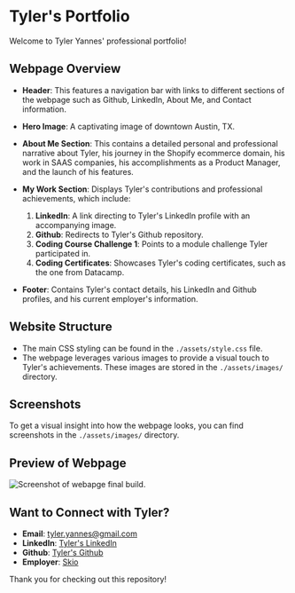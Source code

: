 # Tyler's Portfolio

Welcome to Tyler Yannes' professional portfolio! 

## Webpage Overview

- **Header**: This features a navigation bar with links to different sections of the webpage such as Github, LinkedIn, About Me, and Contact information.
  
- **Hero Image**: A captivating image of downtown Austin, TX.

- **About Me Section**: This contains a detailed personal and professional narrative about Tyler, his journey in the Shopify ecommerce domain, his work in SAAS companies, his accomplishments as a Product Manager, and the launch of his  features.

- **My Work Section**: Displays Tyler's contributions and professional achievements, which include:

  1. **LinkedIn**: A link directing to Tyler's LinkedIn profile with an accompanying image.
  2. **Github**: Redirects to Tyler's Github repository.
  3. **Coding Course Challenge 1**: Points to a module challenge Tyler participated in.
  4. **Coding Certificates**: Showcases Tyler's coding certificates, such as the one from Datacamp.

- **Footer**: Contains Tyler's contact details, his LinkedIn and Github profiles, and his current employer's information.

## Website Structure

- The main CSS styling can be found in the `./assets/style.css` file.
- The webpage leverages various images to provide a visual touch to Tyler's achievements. These images are stored in the `./assets/images/` directory.

## Screenshots

To get a visual insight into how the webpage looks, you can find screenshots in the `./assets/images/` directory.

## Preview of Webpage
![Screenshot of webapge final build.](./assets/images/Tyler_s%20Portfolio.png)

## Want to Connect with Tyler?

- **Email**: [tyler.yannes@gmail.com](mailto:tyler.yannes@gmail.com)
- **LinkedIn**: [Tyler's LinkedIn](https://www.linkedin.com/in/tyler-yannes)
- **Github**: [Tyler's Github](https://github.com/tyleryannes94)
- **Employer**: [Skio](https://skio.com/team/)

Thank you for checking out this repository! 
